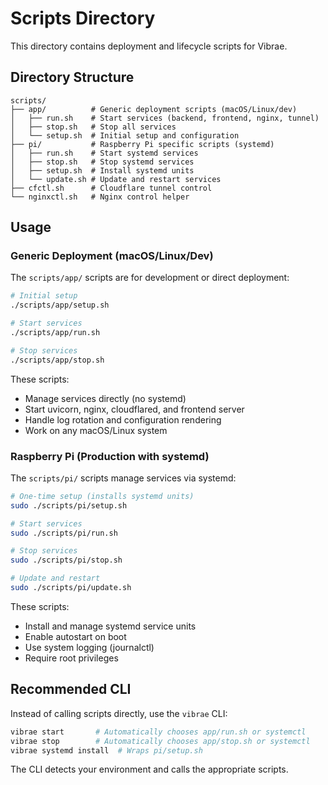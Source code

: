 # Scripts Directory

This directory contains deployment and lifecycle scripts for Vibrae.

## Directory Structure

```
scripts/
├── app/          # Generic deployment scripts (macOS/Linux/dev)
│   ├── run.sh    # Start services (backend, frontend, nginx, tunnel)
│   ├── stop.sh   # Stop all services
│   └── setup.sh  # Initial setup and configuration
├── pi/           # Raspberry Pi specific scripts (systemd)
│   ├── run.sh    # Start systemd services
│   ├── stop.sh   # Stop systemd services
│   ├── setup.sh  # Install systemd units
│   └── update.sh # Update and restart services
├── cfctl.sh      # Cloudflare tunnel control
└── nginxctl.sh   # Nginx control helper
```

## Usage

### Generic Deployment (macOS/Linux/Dev)

The `scripts/app/` scripts are for development or direct deployment:

```bash
# Initial setup
./scripts/app/setup.sh

# Start services
./scripts/app/run.sh

# Stop services
./scripts/app/stop.sh
```

These scripts:
- Manage services directly (no systemd)
- Start uvicorn, nginx, cloudflared, and frontend server
- Handle log rotation and configuration rendering
- Work on any macOS/Linux system

### Raspberry Pi (Production with systemd)

The `scripts/pi/` scripts manage services via systemd:

```bash
# One-time setup (installs systemd units)
sudo ./scripts/pi/setup.sh

# Start services
sudo ./scripts/pi/run.sh

# Stop services
sudo ./scripts/pi/stop.sh

# Update and restart
sudo ./scripts/pi/update.sh
```

These scripts:
- Install and manage systemd service units
- Enable autostart on boot
- Use system logging (journalctl)
- Require root privileges

## Recommended CLI

Instead of calling scripts directly, use the `vibrae` CLI:

```bash
vibrae start       # Automatically chooses app/run.sh or systemctl
vibrae stop        # Automatically chooses app/stop.sh or systemctl
vibrae systemd install  # Wraps pi/setup.sh
```

The CLI detects your environment and calls the appropriate scripts.

